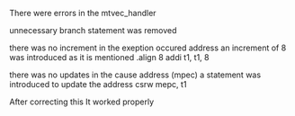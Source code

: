 There were errors in the mtvec_handler

unnecessary branch statement was removed

there was no increment in the exeption occured address
an increment of 8 was introduced as it is mentioned .align 8
 addi t1, t1, 8

there was no updates in the cause address (mpec)
a statement was introduced to update the address
 csrw mepc, t1

 After correcting this It worked properly